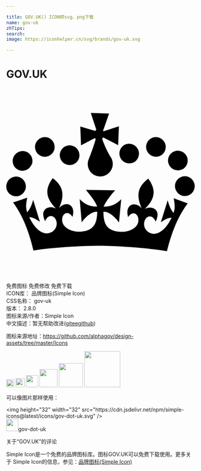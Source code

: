 ```yaml
---

title: GOV.UK() ICON转svg、png下载
name: gov-uk
zhTips: 
search: 
image: https://iconhelper.cn/svg/brands/gov-uk.svg

---
```


# GOV.UK  <small style="font-size: 60%;font-weight: 100"></small>

<div id="svg" class="svg-wrap">
<svg role="img" viewBox="0 0 24 24" xmlns="http://www.w3.org/2000/svg"><title>GOV.UK icon</title><path d="M2.4 13.031c.261-.64-.04-1.374-.682-1.638-.631-.262-1.362.049-1.623.688-.266.637.038 1.363.668 1.623.632.267 1.368-.037 1.623-.673m.858-3.244c.256-.636-.045-1.37-.691-1.639-.631-.258-1.367.053-1.639.687-.27.638.03 1.369.662 1.629.646.266 1.367-.039 1.639-.677m1.218-1.095c.645.264 1.367-.041 1.637-.675.256-.639-.045-1.375-.676-1.639-.632-.26-1.368.049-1.639.686-.271.638.046 1.367.678 1.626m3.156 1.053c.646.256 1.368-.045 1.64-.676.255-.646-.046-1.383-.691-1.639-.634-.271-1.37.046-1.626.676-.27.632.045 1.368.677 1.625M21.6 13.006c.271.631.993.933 1.639.661.632-.27.933-.992.661-1.639-.271-.646-1.008-.947-1.639-.676-.646.256-.945.992-.676 1.639m.752-2.57c.631-.257.931-.993.676-1.64-.271-.632-1.008-.946-1.639-.677-.646.271-.947.992-.676 1.639.256.632.993.933 1.624.678m-2.78-1.729c.631-.26.932-.992.672-1.631-.27-.646-1.001-.947-1.639-.686-.632.271-.937.992-.67 1.639.27.631 1.007.932 1.638.676m-3.412.858c.631-.271.932-1.007.677-1.639-.271-.646-.993-.947-1.64-.691-.631.271-.932 1.008-.661 1.639.271.632.993.932 1.64.662M9.425 4.935l.093 2.399 1.752-.923c.035.039.079.078.12.107-.181.718-.621 1.914-.896 2.575-.335.812.051 1.744.862 2.078.812.331 1.747-.06 2.083-.872.241-.57.121-1.188-.24-1.623-.391-.678-.781-1.533-.992-2.195.061-.045.105-.105.15-.15l1.895.977.09-2.39-1.969.632c-.016-.031-.031-.061-.045-.075l.766-2.181-2.33-.074.707 2.148c-.061.031-.105.076-.15.137l-1.896-.57zm11.896 9.109c.16.883.188 1.284-.015 1.859-.285-.286-.54-.807-.749-1.594l-.872 2.79c.52-.346.915-.565 1.364-.571-.815 1.713-1.819 2.146-2.461 2.021-.787-.158-1.15-.867-1.012-1.466.175-.842 1.052-1.052 1.448-.067.792-1.566-.52-2.078-1.368-1.624 1.313-1.28 1.468-2.426.426-3.836-1.464 1.106-1.49 2.21-.851 3.772-.842-.985-2.18-.466-1.713 1.113.627-.949 1.432-.346 1.298.565-.109.796-1.163 1.413-2.461 1.292-1.864-.165-1.954-1.457-1.983-2.525.451-.074 1.277.361 1.983 1.354l.286-2.962c-.767.782-1.474.946-2.24.962.271-.781 1.459-2.09 1.459-2.09l-3.729-.045s1.188 1.323 1.443 2.119c-.768-.014-1.459-.164-2.225-.961l.255 2.961c.706-.991 1.534-1.412 1.984-1.338-.045 1.053-.15 2.346-2.015 2.511-1.293.105-2.345-.526-2.449-1.323-.121-.901.691-1.503 1.307-.541.481-1.578-.856-2.104-1.699-1.127.662-1.564.647-2.676-.811-3.789-1.053 1.398-.902 2.541.405 3.85-.842-.467-2.165.029-1.383 1.607.405-.992 1.278-.766 1.458.076.12.601-.24 1.308-1.021 1.457-.646.121-1.639-.315-2.451-2.044.451.016.842.241 1.354.587l-.859-2.783c-.209.781-.48 1.295-.766 1.578-.186-.57-.166-.977.014-1.859l-1.803.613c.922 1.264 1.857 3.021 2.59 6.104 2.275-.376 6.157-.603 8.509-.603 2.345.015 6.229.285 8.494.691.767-3.081 1.713-4.825 2.646-6.073l-1.773-.646-.014-.015z"/></svg>
</div>
<detail full-name='gov-uk'></detail>

<div class="detail-page">
<p>
<span><span class="badge-success badge">免费图标</span> <span class="badge-success badge">免费修改</span>  <span class="badge-success badge">免费下载</span> </span>
<br/>
<span>
ICON库：
<span class="badge-secondary badge">品牌图标(Simple Icon)</span> 
</span>
<br/>
<span>
CSS名称：
<span class="badge-secondary badge">gov-uk</span> 
</span>

<br/>
<span>
版本：
<span class="badge-secondary badge">2.8.0</span> 
</span>
<br/>
<span>图标来源/作者：<span class="badge-light badge">Simple Icon</span></span> 
<br/>
<span class="zh-detail">中文描述：暂无<span class="help-link"><span>帮助改进</span>(<a href="https://gitee.com/liuwave/icon-helper/edit/master/json/brands/gov-uk.json" target="_blank" rel="noopener noreferrer">gitee</a><a href="https://github.com/liuwave/icon-helper/edit/master/json/brands/gov-uk.json" target="_blank" rel="noopener noreferrer">github</a></span>)</span><br/>
</p>
</div><div class="description description alert alert-light"><p>图标来源地址：<a href="https://github.com/alphagov/design-assets/tree/master/Icons" target="_blank" rel="noopener noreferrer">https://github.com/alphagov/design-assets/tree/master/Icons</a></p></div>
<div class="alert alert-dark">
<img height="21" width="21" src="https://cdn.jsdelivr.net/npm/simple-icons@latest/icons/gov-dot-uk.svg" />
<img height="24" width="24" src="https://cdn.jsdelivr.net/npm/simple-icons@latest/icons/gov-dot-uk.svg" />
<img height="32" width="32" src="https://cdn.jsdelivr.net/npm/simple-icons@latest/icons/gov-dot-uk.svg" />
<img height="48" width="48" src="https://cdn.jsdelivr.net/npm/simple-icons@latest/icons/gov-dot-uk.svg" />
<img height="64" width="64" src="https://cdn.jsdelivr.net/npm/simple-icons@latest/icons/gov-dot-uk.svg" />
<img height="96" width="96" src="https://cdn.jsdelivr.net/npm/simple-icons@latest/icons/gov-dot-uk.svg" />

</div>
<div>
  <p>可以像图片那样使用：    
  </p>
  <div class="alert alert-primary" style="font-size: 14px">
    &lt;img height="32" width="32" src="https://cdn.jsdelivr.net/npm/simple-icons@latest/icons/gov-dot-uk.svg" /&gt;
    <copy-btn content='<img height="32" width="32" src="https://cdn.jsdelivr.net/npm/simple-icons@latest/icons/gov-dot-uk.svg" />'></copy-btn>
  </div>
  <div class="alert alert-secondary">
    <img height="32" width="32" src="https://cdn.jsdelivr.net/npm/simple-icons@latest/icons/gov-dot-uk.svg" />gov-dot-uk
    <copy-btn content="gov-dot-uk" btn-title="复制图标名称"></copy-btn>
  </div>
</div>

<Vssue title="关于“GOV.UK”的评论" >关于“GOV.UK”的评论</Vssue>


<div><p>Simple Icon是一个免费的品牌图标库。图标GOV.UK可以免费下载使用。更多关于  Simple Icon的信息，参见：<a target="_blank" href="https://iconhelper.cn/brands.html">品牌图标(Simple Icon)</a>
</p></div>
